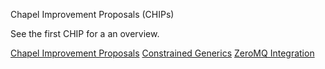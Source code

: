 Chapel Improvement Proposals (CHIPs)

See the first CHIP for a an overview.

[Chapel Improvement Proposals](1.rst)
[Constrained Generics](2.rst)
[ZeroMQ Integration](3.rst)

